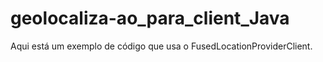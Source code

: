 # geolocaliza-ao_para_client_Java
Aqui está um exemplo de código que usa o FusedLocationProviderClient.

